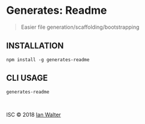 # Generates: Readme
> Easier file generation/scaffolding/bootstrapping

## INSTALLATION

```fish
npm install -g generates-readme
```

## CLI USAGE

```fish
generates-readme
```

&nbsp;

ISC &copy; 2018 [Ian Walter](https://iankwalter.com)
